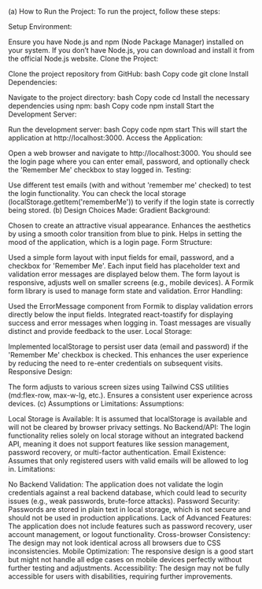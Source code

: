(a) How to Run the Project:
To run the project, follow these steps:

Setup Environment:

Ensure you have Node.js and npm (Node Package Manager) installed on your system.
If you don’t have Node.js, you can download and install it from the official Node.js website.
Clone the Project:

Clone the project repository from GitHub:
bash
Copy code
git clone <repository-url>
Install Dependencies:

Navigate to the project directory:
bash
Copy code
cd <project-directory>
Install the necessary dependencies using npm:
bash
Copy code
npm install
Start the Development Server:

Run the development server:
bash
Copy code
npm start
This will start the application at http://localhost:3000.
Access the Application:

Open a web browser and navigate to http://localhost:3000.
You should see the login page where you can enter email, password, and optionally check the 'Remember Me' checkbox to stay logged in.
Testing:

Use different test emails (with and without 'remember me' checked) to test the login functionality.
You can check the local storage (localStorage.getItem('rememberMe')) to verify if the login state is correctly being stored.
(b) Design Choices Made:
Gradient Background:

Chosen to create an attractive visual appearance.
Enhances the aesthetics by using a smooth color transition from blue to pink.
Helps in setting the mood of the application, which is a login page.
Form Structure:

Used a simple form layout with input fields for email, password, and a checkbox for 'Remember Me'.
Each input field has placeholder text and validation error messages are displayed below them.
The form layout is responsive, adjusts well on smaller screens (e.g., mobile devices).
A Formik form library is used to manage form state and validation.
Error Handling:

Used the ErrorMessage component from Formik to display validation errors directly below the input fields.
Integrated react-toastify for displaying success and error messages when logging in.
Toast messages are visually distinct and provide feedback to the user.
Local Storage:

Implemented localStorage to persist user data (email and password) if the 'Remember Me' checkbox is checked.
This enhances the user experience by reducing the need to re-enter credentials on subsequent visits.
Responsive Design:

The form adjusts to various screen sizes using Tailwind CSS utilities (md:flex-row, max-w-lg, etc.).
Ensures a consistent user experience across devices.
(c) Assumptions or Limitations:
Assumptions:

Local Storage is Available: It is assumed that localStorage is available and will not be cleared by browser privacy settings.
No Backend/API: The login functionality relies solely on local storage without an integrated backend API, meaning it does not support features like session management, password recovery, or multi-factor authentication.
Email Existence: Assumes that only registered users with valid emails will be allowed to log in.
Limitations:

No Backend Validation: The application does not validate the login credentials against a real backend database, which could lead to security issues (e.g., weak passwords, brute-force attacks).
Password Security: Passwords are stored in plain text in local storage, which is not secure and should not be used in production applications.
Lack of Advanced Features: The application does not include features such as password recovery, user account management, or logout functionality.
Cross-browser Consistency: The design may not look identical across all browsers due to CSS inconsistencies.
Mobile Optimization: The responsive design is a good start but might not handle all edge cases on mobile devices perfectly without further testing and adjustments.
Accessibility: The design may not be fully accessible for users with disabilities, requiring further improvements.
